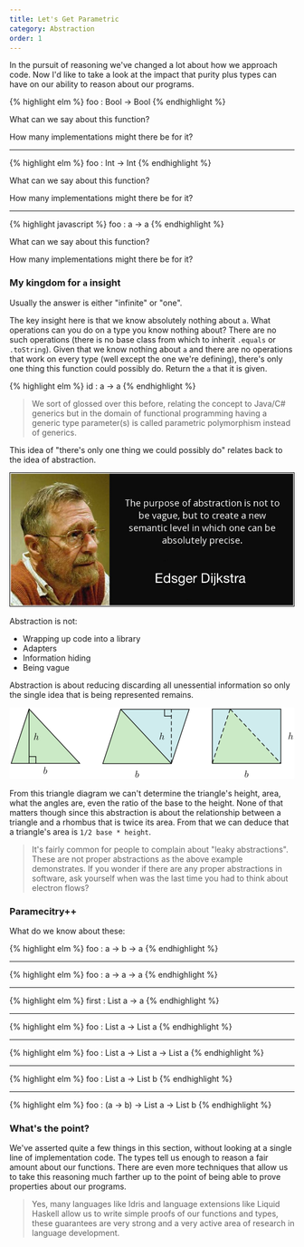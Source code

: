 ```yaml
---
title: Let's Get Parametric
category: Abstraction
order: 1
---
```


In the pursuit of reasoning we've changed a lot about how we approach code. Now I'd like to take a look at the impact that purity plus types can have on our ability to reason about our programs.

{% highlight elm %}
  foo : Bool -> Bool
{% endhighlight %}

What can we say about this function?

How many implementations might there be for it?

---

{% highlight elm %}
  foo : Int -> Int
{% endhighlight %}

What can we say about this function?

How many implementations might there be for it?

---

{% highlight javascript %}
  foo : a -> a
{% endhighlight %}

What can we say about this function?

How many implementations might there be for it?

### My kingdom for `a` insight

Usually the answer is either "infinite" or "one".

The key insight here is that we know absolutely nothing about `a`. What operations can you do on a type you know nothing about? There are no such operations (there is no base class from which to inherit `.equals` or `.toString`). Given that we know nothing about `a` and there are no operations that work on every type (well except the one we're defining), there's only one thing this function could possibly do. Return the `a` that it is given.

{% highlight elm %}
  id : a -> a
{% endhighlight %}

> We sort of glossed over this before, relating the concept to Java/C# generics but in the domain of functional programming having a generic type parameter(s) is called parametric polymorphism instead of generics.

This idea of "there's only one thing we could possibly do" relates back to the idea of abstraction.

![Edsger Dijkstra](/images/abstraction-dijkstra.jpg)

Abstraction is not:

- Wrapping up code into a library
- Adapters
- Information hiding
- Being vague

Abstraction is about reducing discarding all unessential information so only the single idea that is being represented remains.

![Triangle](/images/GeometryArea.svg)

From this triangle diagram we can't determine the triangle's height, area, what the angles are, even the ratio of the base to the height. None of that matters though since this abstraction is about the relationship between a triangle and a rhombus that is twice its area. From that we can deduce that a triangle's area is `1/2 base * height`.

> It's fairly common for people to complain about "leaky abstractions". These are not proper abstractions as the above example demonstrates. If you wonder if there are any proper abstractions in software, ask yourself when was the last time you had to think about electron flows?

### Paramecitry++

What do we know about these:

{% highlight elm %}
  foo : a -> b -> a
{% endhighlight %}

[](#spoiler "It is returning the 'a' and ignoring the 'b'")

---

{% highlight elm %}
  foo : a -> a -> a
{% endhighlight %}

[](#spoiler "It is returning one of the a's, we don't know which, but it will always return the same one")

---

{% highlight elm %}
  first : List a -> a
{% endhighlight %}

[](#spoiler "The first function doesn't know what 'a' is, therefore it can't do anything to the values in the List.")
[](#spoiler "What if the list is empty? first can't create a new value of type a, it doesn't know how. We know this function can't be correct, just from looking at it's type signature")

---

{% highlight elm %}
  foo : List a -> List a
{% endhighlight %}

[](#spoiler "All the values in the List that is returned were in the original List")

---

{% highlight elm %}
  foo : List a -> List a -> List a
{% endhighlight %}

[](#spoiler "All the values in the List that is returned were in one of the original Lists")

---

{% highlight elm %}
  foo : List a -> List b
{% endhighlight %}

[](#spoiler "The 'foo' function doesn't know what 'a' is, therefore it can't get a 'b' from an 'a'. We know this function can't be correct, just from looking at it's type signature")

---

{% highlight elm %}
  foo : (a -> b) -> List a -> List b
{% endhighlight %}

[](#spoiler "There is a function provided that will work with any 'a' and always produce a 'b'. All the values in the List that is returned were obtained by taking a value from the input list and running in through the (a -> b) function.")
[](#spoiler "By the way, this function is 'map'")

### What's the point?

We've asserted quite a few things in this section, without looking at a single line of implementation code. The types tell us enough to reason a fair amount about our functions. There are even more techniques that allow us to take this reasoning much farther up to the point of being able to prove properties about our programs.

> Yes, many languages like Idris and language extensions like Liquid Haskell allow us to write simple proofs of our functions and types, these guarantees are very strong and a very active area of research in language development.
